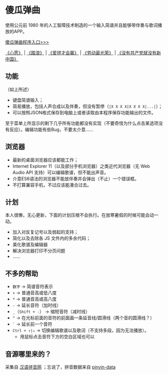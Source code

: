 # 傻瓜弹曲

使用公元前 1980 年的人工智障技术制造的一个输入简谱并且能够带伴奏与歌词播放的APP。


[傻瓜弹曲程序入口>>>](https://asdfqw.gitee.io/foolplay/edit.htm "傻瓜弹曲程序入口>>>")

[《心愿》](https://asdfqw.gitee.io/foolplay/edit.htm?music=心愿) | 
[《踏浪》](https://asdfqw.gitee.io/foolplay/edit.htm?music=踏浪) | 
[《爱拼才会赢》](https://asdfqw.gitee.io/foolplay/edit.htm?music=爱拼才会赢) | 
[《劳动最光荣》](https://asdfqw.gitee.io/foolplay/edit.htm?music=劳动最光荣) | 
[《没有共产党就没有新中国》](https://asdfqw.gitee.io/foolplay/edit.htm?music=没有共产党就没有新中国)

## 功能
（如上所述）
- 键盘简谱输入；
- 简易播放，包括人声合成以及伴奏，但没有暂停（`|X X X X|X X X X|...|`）；
- 可以按照JSON格式保存到电脑上或者读取由本程序保存功能输出的文件。

至于菜单上所显示的剩下几乎所有功能都没有实现（不要奇怪为什么点击某选项没有反应）。编辑功能有些Bug，不要太介意……

## 浏览器
- 最新的桌面浏览器应该都能工作；
- Internet Explorer 11（以及部分手机浏览器）之类近代浏览器（无 Web Audio API 支持）可以编辑歌谱，但不能出声音。
- 介意ES6语法的浏览器不能放伴奏并会弹出（不止）一个错误框。
- 不打算兼容手机，不过应该能凑合过去。

## 计划
本人很懒，无心更新，下面的计划压根不会执行。在放寒暑假的时候可能会动一动。
- 加入对反复记号以及弱起的支持；
- 简化以及去除各 JS 文件内的多余代码；
- 美化歌谱及编辑器
- 解决浏览器打印不分页问题
- ......

## 不多的帮助
- `数字` -> 简谱音符表示
- `+` -> 普通音高或低八度
- `*` -> 普通音高或高八度
- `-` -> 延长音符（加时线）
- `_`（`Shift + -`） -> 缩短音符（减时线）
- `^` -> 在光标前面的音符的前面画一条延音线/圆滑线（两个音的圆滑线？）
- `` ` `` -> 延长前一个音符
- `Ctrl + ↑|↓` -> 切换编辑歌谱以及歌词（不支持多段，因为无法播放）。
  - 用鼠标点击音符下方的空白区域也可以

## 音源哪里来的？
采集自 [汉语拼音网](http://www.hanyupinyin.cn/ "汉语拼音网") ；忘说了，拼音数据来自 [pinyin-data](https://github.com/mozillazg/pinyin-data "pinyin-data")